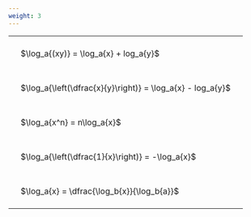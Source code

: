 ```yaml
---
weight: 3
---
```


<style type="text/css">
#T_b46c7 th.col_heading {
  text-align: left;
  font-size: 1em;
}
#T_b46c7 td {
  text-align: left;
  font-size: 1em;
  padding: 1.5em;
}
</style>
<table id="T_b46c7">
  <thead>
  </thead>
  <tbody>
    <tr>
      <td id="T_b46c7_row0_col0" class="data row0 col0" >$\log_a{(xy)} = \log_a{x} + log_a{y}$</td>
    </tr>
    <tr>
      <td id="T_b46c7_row1_col0" class="data row1 col0" >$\log_a{\left(\dfrac{x}{y}\right)} = \log_a{x} - log_a{y}$</td>
    </tr>
    <tr>
      <td id="T_b46c7_row2_col0" class="data row2 col0" >$\log_a{x^n} = n\log_a{x}$</td>
    </tr>
    <tr>
      <td id="T_b46c7_row3_col0" class="data row3 col0" >$\log_a{\left(\dfrac{1}{x}\right)} = -\log_a{x}$</td>
    </tr>
    <tr>
      <td id="T_b46c7_row4_col0" class="data row4 col0" >$\log_a{x} = \dfrac{\log_b{x}}{\log_b{a}}$</td>
    </tr>
  </tbody>
</table>
